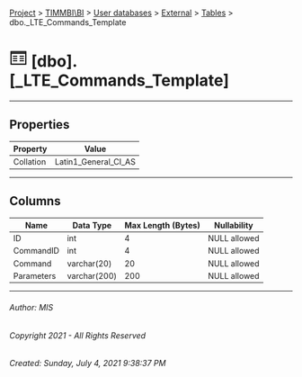 #### 

[Project](../../../../index.md) > [TIMMBI\\BI](../../../index.md) > [User databases](../../index.md) > [External](../index.md) > [Tables](Tables.md) > dbo._LTE_Commands_Template

# ![Tables](../../../../Images/Table32.png) [dbo].[_LTE_Commands_Template]

---

## <a name="#properties"></a>Properties

| Property | Value |
|---|---|
| Collation | Latin1_General_CI_AS |


---

## <a name="#columns"></a>Columns

| Name | Data Type | Max Length (Bytes) | Nullability |
|---|---|---|---|
| ID | int | 4 | NULL allowed |
| CommandID | int | 4 | NULL allowed |
| Command | varchar(20) | 20 | NULL allowed |
| Parameters | varchar(200) | 200 | NULL allowed |


---

###### Author:  MIS

###### Copyright 2021 - All Rights Reserved

###### Created: Sunday, July 4, 2021 9:38:37 PM

